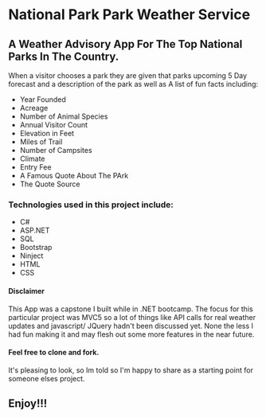 # National Park Park Weather Service

## A Weather Advisory App For The Top National Parks In The Country.

When a visitor chooses a park they are given that parks upcoming 5 Day forecast and a description of the park as well as A list of fun facts including:

* Year Founded
* Acreage
* Number of Animal Species
* Annual Visitor Count
* Elevation in Feet
* Miles of Trail
* Number of Campsites
* Climate
* Entry Fee
* A Famous Quote About The PArk
* The Quote Source

### Technologies used in this project include:

* C#
* ASP.NET
* SQL
* Bootstrap
* Ninject
* HTML
* CSS

#### Disclaimer
This App was a capstone I built while in .NET bootcamp. The focus for this particular project was MVC5 so a lot of things like API calls for real weather updates and javascript/ JQuery hadn't been discussed yet. None the less I had fun making it and may flesh out some more features in the near future. 

#### Feel free to clone and fork.
It's pleasing to look, so Im told so I'm happy to share as a starting point for someone elses project.

## Enjoy!!!

